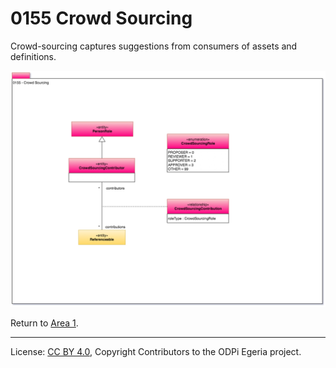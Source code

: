 <!-- SPDX-License-Identifier: CC-BY-4.0 -->
<!-- Copyright Contributors to the ODPi Egeria project. -->

# 0155 Crowd Sourcing

Crowd-sourcing captures suggestions from consumers of assets and
definitions.

![UML](0155-Crowd-Sourcing.png#pagewidth)


Return to [Area 1](Area-1-models.md).

----
License: [CC BY 4.0](https://creativecommons.org/licenses/by/4.0/),
Copyright Contributors to the ODPi Egeria project.